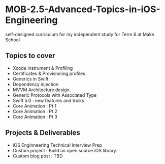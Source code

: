 # MOB-2.5-Advanced-Topics-in-iOS-Engineering

self-designed curriculum for my independent study for Term 6 at Make School

## Topics to cover 

* Xcode Instrument & Profiling
* Certificates & Provisioning profiles
* Generics in Swift
* Dependency injection
* MVVM Architecture design.
* Generic Protocols with Associated Type
* Swift 5.0 : new features and tricks
* Core Animation : Pt 1
* Core Animation : Pt 2
* Core Animation : Pt 3

## Projects & Deliverables 

* iOS Enginneering Technical Interview Prep
* Custom project : Build an open source iOS library.
* Custom blog post : TBD
